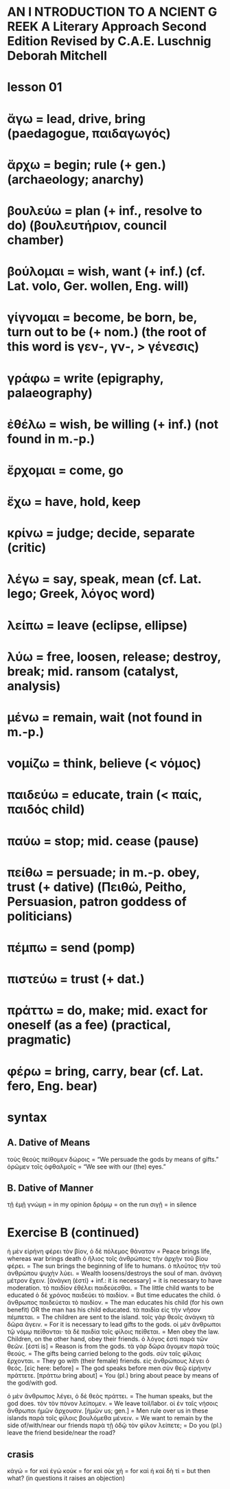 # AN I NTRODUCTION TO A NCIENT G REEK A Literary Approach Second Edition Revised by C.A.E. Luschnig Deborah Mitchell
# lesson 01

# ἄγω = lead, drive, bring (paedagogue, παιδαγωγός)
# ἄρχω = begin; rule (+ gen.) (archaeology; anarchy)
# βουλεύω = plan (+ inf., resolve to do) (βουλευτήριον, council chamber)
# βούλομαι = wish, want (+ inf.) (cf. Lat. volo, Ger. wollen, Eng. will)
# γίγνομαι = become, be born, be, turn out to be (+ nom.) (the root of this word is γεν‐, γν‐, > γένεσις)
# γράφω = write (epigraphy, palaeography)
# ἐθέλω = wish, be willing (+ inf.) (not found in m.-p.)
# ἔρχομαι = come, go
# ἔχω = have, hold, keep
# κρίνω = judge; decide, separate (critic)
# λέγω = say, speak, mean (cf. Lat. lego; Greek, λόγος word)
# λείπω = leave (eclipse, ellipse)
# λύω = free, loosen, release; destroy, break; mid. ransom (catalyst, analysis)
# μένω = remain, wait (not found in m.-p.)
# νομίζω = think, believe (< νόμος)
# παιδεύω = educate, train (< παίς, παιδός child)
# παύω = stop; mid. cease (pause)
# πείθω = persuade; in m.-p. obey, trust (+ dative) (Πειθώ, Peitho, Persuasion, patron goddess of politicians)
# πέμπω = send (pomp)
# πιστεύω = trust (+ dat.)
# πράττω = do, make; mid. exact for oneself (as a fee) (practical, pragmatic)
# φέρω = bring, carry, bear (cf. Lat. fero, Eng. bear)

# syntax
## A. Dative of Means
τοὺς θεοὺς πείθομεν δώροις = “We persuade the gods by means of gifts.”
ὁρῶμεν τοῖς ὀφθαλμοῖς = “We see with our (the) eyes.”
## B. Dative of Manner
τῇ ἐμῇ γνώμῃ = in my opinion
δρόμῳ = on the run
σιγῇ = in silence

# Exercise B (continued)
ἡ μὲν εἰρήνη φέρει τὸν βίον, ὁ δὲ πόλεμος θάνατον =  Peace brings life, whereas war brings death
ὁ ἥλιος τοῖς ἀνθρώποις τὴν ἀρχὴν τοῦ βίου φέρει. = The sun brings the beginning of life to humans.
ὁ πλοῦτος τὴν τοῦ ἀνθρώπου ψυχὴν λύει. = Wealth loosens/destroys the soul of man.
ἀνάγκη μέτρον ἔχειν. [ἀνάγκη (ἐστί) + inf.: it is necessary] = it is necessary to have moderation.
τὸ παιδίον ἐθέλει παιδεύεσθαι. = The little child wants to be educated
ὁ δὲ χρόνος παιδεύει τὸ παιδίον. = But time educates the child.
ὁ ἄνθρωπος παιδεύεται τὸ παιδίον. = The man educates his child (for his own benefit) OR the man has his child educated.
τὰ παιδία εἰς τὴν νῆσον πέμπεται. = The children are sent to the island.
τοῖς γὰρ θεοῖς ἀνάγκη τὰ δῶρα ἄγειν. = For it is necessary to lead gifts to the gods.
οἱ μὲν ἄνθρωποι τῷ νόμῳ πείθονται· τὰ δὲ παιδία τοῖς φίλοις πείθεται. = Men obey the law. Children, on the other hand, obey their friends.
ὁ λόγος ἐστὶ παρὰ τῶν θεῶν. [ἐστί is] = Reason is from the gods.
τὰ γὰρ δῶρα ἄγομεν παρὰ τοὺς θεούς. = The gifts being carried belong to the gods.
σὺν ταῖς φίλαις ἔρχονται. = They go with (their female) friends.
εἰς ἀνθρώπους λέγει ὁ θεός. [εἰς here: before] = The god speaks before men
σὺν θεῷ εἰρήνην πράττετε. [πράττω bring about] = You (pl.) bring about peace by means of the god/with god.

ὁ μὲν ἄνθρωπος λέγει, ὁ δὲ θεὸς πράττει. = The human speaks, but the god does​. τὸν
τὸν πόνον λείπομεν. =  We leave toil/labor.
οἱ ἐν ταῖς νήσοις ἄνθρωποι ἡμῶν ἄρχουσιν. [ἡμῶν us; gen.] = Men rule over us in these islands
παρὰ τοῖς φίλοις βουλόμεθα μένειν. = We want to remain by the side of/with/near our friends
παρὰ τῇ ὁδῷ τὸν φίλον λείπετε; = Do you (pl.) leave the friend beside/near the road?

## crasis
κἀγώ = for καὶ ἐγώ
κοὐκ = for καὶ οὐκ
χἠ = for καὶ ἡ
καὶ δὴ τί = but then what? (in questions it raises an objection)
